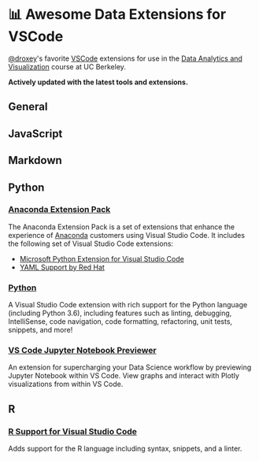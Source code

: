 # 📊 Awesome Data Extensions for VSCode

[@droxey](https://www.github.com/droxey)'s favorite [VSCode](https://code.visualstudio.com) extensions for use in the [Data Analytics and Visualization](https://bootcamp.berkeley.edu/data/curriculum/) course at UC Berkeley.

**Actively updated with the latest tools and extensions.**

## General

## JavaScript

## Markdown

## Python

### [Anaconda Extension Pack](https://marketplace.visualstudio.com/items?itemName=ms-python.anaconda-extension-pack)

The Anaconda Extension Pack is a set of extensions that enhance the experience of [Anaconda](https://www.anaconda.com/distribution/) customers using Visual Studio Code. It includes the following set of Visual Studio Code extensions:

* [Microsoft Python Extension for Visual Studio Code](https://marketplace.visualstudio.com/items?itemName=ms-python.python)
* [YAML Support by Red Hat](https://marketplace.visualstudio.com/items?itemName=redhat.vscode-yaml)

### [Python](https://marketplace.visualstudio.com/items?itemName=ms-python.python)

A Visual Studio Code extension with rich support for the Python language (including Python 3.6), including features such as linting, debugging, IntelliSense, code navigation, code formatting, refactoring, unit tests, snippets, and more!

### [VS Code Jupyter Notebook Previewer](https://marketplace.visualstudio.com/items?itemName=jithurjacob.nbpreviewer)

An extension for supercharging your Data Science workflow by previewing Jupyter Notebook within VS Code. View graphs and interact with Plotly visualizations from within VS Code.

## R

### [R Support for Visual Studio Code](https://marketplace.visualstudio.com/items?itemName=Ikuyadeu.r)

Adds support for the R language including syntax, snippets, and a linter.
